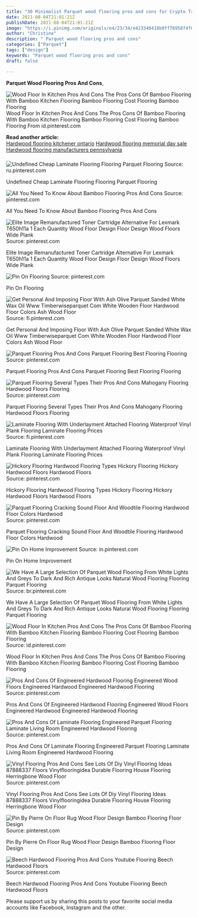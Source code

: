 ```yaml
---
title: "30 Minimalist Parquet wood flooring pros and cons for Crypto Trade"
date: 2021-08-04T21:01:21Z
publishDate: 2021-08-04T21:01:21Z
image: "https://i.pinimg.com/originals/e4/23/34/e423340418b0ff76958f4f07c5eb3395.jpg"
author: "Christine"
description: " Parquet wood flooring pros and cons"
categories: ["Parquet"]
tags: ["design"]
keywords: "Parquet wood flooring pros and cons"
draft: false

---
```

<!-- Head tag Code -->
**Parquet Wood Flooring Pros And Cons**, 

![Wood Floor In Kitchen Pros And Cons The Pros Cons Of Bamboo Flooring With Bamboo Kitchen Flooring Bamboo Flooring Cost Flooring Bamboo Flooring](https://i.pinimg.com/originals/8f/ac/d5/8facd5aa6decba0f64c0b49063b44bdd.jpg "Wood Floor In Kitchen Pros And Cons The Pros Cons Of Bamboo Flooring With Bamboo Kitchen Flooring Bamboo Flooring Cost Flooring Bamboo Flooring")
Wood Floor In Kitchen Pros And Cons The Pros Cons Of Bamboo Flooring With Bamboo Kitchen Flooring Bamboo Flooring Cost Flooring Bamboo Flooring From id.pinterest.com

**Read another article:**  
[Hardwood flooring kitchener ontario](/hardwood-flooring-kitchener-ontario/)
[Hardwood flooring memorial day sale](/hardwood-flooring-memorial-day-sale/)
[Hardwood flooring manufacturers pennsylvania](/hardwood-flooring-manufacturers-pennsylvania/)




### 

 


![Undefined Cheap Laminate Flooring Flooring Parquet Flooring](https://i.pinimg.com/originals/76/2d/29/762d29a647b634f7ad81c9006cfbcede.jpg "Undefined Cheap Laminate Flooring Flooring Parquet Flooring")
Source: ru.pinterest.com

Undefined Cheap Laminate Flooring Flooring Parquet Flooring  

![All You Need To Know About Bamboo Flooring Pros And Cons](https://i.pinimg.com/736x/3f/ea/ec/3feaecd258ea31fc5537f18ce209a62d--bamboo-floor-parquet-bamboo.jpg "All You Need To Know About Bamboo Flooring Pros And Cons")
Source: pinterest.com

All You Need To Know About Bamboo Flooring Pros And Cons  

![Elite Image Remanufactured Toner Cartridge Alternative For Lexmark T650h11a 1 Each Quantity Wood Floor Design Floor Design Wood Floors Wide Plank](https://i.pinimg.com/originals/69/06/c4/6906c42f376ea707a671a357943c0b3e.jpg "Elite Image Remanufactured Toner Cartridge Alternative For Lexmark T650h11a 1 Each Quantity Wood Floor Design Floor Design Wood Floors Wide Plank")
Source: pinterest.com

Elite Image Remanufactured Toner Cartridge Alternative For Lexmark T650h11a 1 Each Quantity Wood Floor Design Floor Design Wood Floors Wide Plank  

![Pin On Flooring](https://i.pinimg.com/564x/0b/7b/81/0b7b81aa3e5e387d5924d6e9e3a37eb6.jpg "Pin On Flooring")
Source: pinterest.com

Pin On Flooring  

![Get Personal And Imposing Floor With Ash Olive Parquet Sanded White Wax Oil Www Timberwiseparquet Com White Wooden Floor Hardwood Floor Colors Ash Wood Floor](https://i.pinimg.com/originals/53/1d/fb/531dfbfec41736e92bff38ad0d607c69.jpg "Get Personal And Imposing Floor With Ash Olive Parquet Sanded White Wax Oil Www Timberwiseparquet Com White Wooden Floor Hardwood Floor Colors Ash Wood Floor")
Source: fi.pinterest.com

Get Personal And Imposing Floor With Ash Olive Parquet Sanded White Wax Oil Www Timberwiseparquet Com White Wooden Floor Hardwood Floor Colors Ash Wood Floor  

![Parquet Flooring Pros And Cons Parquet Flooring Best Flooring Flooring](https://i.pinimg.com/736x/52/9b/18/529b1885706b6f6e0b5073ac89a6e2a4.jpg "Parquet Flooring Pros And Cons Parquet Flooring Best Flooring Flooring")
Source: pinterest.com

Parquet Flooring Pros And Cons Parquet Flooring Best Flooring Flooring  

![Parquet Flooring Several Types Their Pros And Cons Mahogany Flooring Hardwood Floors Flooring](https://i.pinimg.com/originals/02/43/70/02437050389ec97678f72128ad0f6a63.jpg "Parquet Flooring Several Types Their Pros And Cons Mahogany Flooring Hardwood Floors Flooring")
Source: pinterest.com

Parquet Flooring Several Types Their Pros And Cons Mahogany Flooring Hardwood Floors Flooring  

![Laminate Flooring With Underlayment Attached Flooring Waterproof Vinyl Plank Flooring Laminate Flooring Prices](https://i.pinimg.com/originals/1e/5c/c5/1e5cc56a2effe97d8270a8106f16e7b3.jpg "Laminate Flooring With Underlayment Attached Flooring Waterproof Vinyl Plank Flooring Laminate Flooring Prices")
Source: fi.pinterest.com

Laminate Flooring With Underlayment Attached Flooring Waterproof Vinyl Plank Flooring Laminate Flooring Prices  

![Hickory Flooring Hardwood Flooring Types Hickory Flooring Hickory Hardwood Floors Hardwood Floors](https://i.pinimg.com/736x/50/5c/63/505c63617e63467d6fba600be42f1d33--flooring-types-flooring-options.jpg "Hickory Flooring Hardwood Flooring Types Hickory Flooring Hickory Hardwood Floors Hardwood Floors")
Source: pinterest.com

Hickory Flooring Hardwood Flooring Types Hickory Flooring Hickory Hardwood Floors Hardwood Floors  

![Parquet Flooring Cracking Sound Floor And Woodtile Flooring Hardwood Floor Colors Hardwood](https://i.pinimg.com/736x/db/51/7d/db517d3477cb34ffa362ae0141a4da38.jpg "Parquet Flooring Cracking Sound Floor And Woodtile Flooring Hardwood Floor Colors Hardwood")
Source: pinterest.com

Parquet Flooring Cracking Sound Floor And Woodtile Flooring Hardwood Floor Colors Hardwood  

![Pin On Home Improvement](https://i.pinimg.com/originals/05/f3/91/05f391caae67c8e23b667563dbf21de3.jpg "Pin On Home Improvement")
Source: in.pinterest.com

Pin On Home Improvement  

![We Have A Large Selection Of Parquet Wood Flooring From White Lights And Greys To Dark And Rich Antique Looks Natural Wood Flooring Flooring Parquet Flooring](https://i.pinimg.com/originals/d7/94/1c/d7941c525cfa65e0a86c6b94f2209af6.png "We Have A Large Selection Of Parquet Wood Flooring From White Lights And Greys To Dark And Rich Antique Looks Natural Wood Flooring Flooring Parquet Flooring")
Source: br.pinterest.com

We Have A Large Selection Of Parquet Wood Flooring From White Lights And Greys To Dark And Rich Antique Looks Natural Wood Flooring Flooring Parquet Flooring  

![Wood Floor In Kitchen Pros And Cons The Pros Cons Of Bamboo Flooring With Bamboo Kitchen Flooring Bamboo Flooring Cost Flooring Bamboo Flooring](https://i.pinimg.com/originals/8f/ac/d5/8facd5aa6decba0f64c0b49063b44bdd.jpg "Wood Floor In Kitchen Pros And Cons The Pros Cons Of Bamboo Flooring With Bamboo Kitchen Flooring Bamboo Flooring Cost Flooring Bamboo Flooring")
Source: id.pinterest.com

Wood Floor In Kitchen Pros And Cons The Pros Cons Of Bamboo Flooring With Bamboo Kitchen Flooring Bamboo Flooring Cost Flooring Bamboo Flooring  

![Pros And Cons Of Engineered Hardwood Flooring Engineered Wood Floors Engineered Hardwood Engineered Hardwood Flooring](https://i.pinimg.com/originals/45/1c/d9/451cd9ffcda370fc65717ef2a592a8f6.png "Pros And Cons Of Engineered Hardwood Flooring Engineered Wood Floors Engineered Hardwood Engineered Hardwood Flooring")
Source: pinterest.com

Pros And Cons Of Engineered Hardwood Flooring Engineered Wood Floors Engineered Hardwood Engineered Hardwood Flooring  

![Pros And Cons Of Laminate Flooring Engineered Parquet Flooring Laminate Living Room Engineered Hardwood Flooring](https://i.pinimg.com/originals/82/73/8b/82738b5a91f24571ec4333eca550e169.jpg "Pros And Cons Of Laminate Flooring Engineered Parquet Flooring Laminate Living Room Engineered Hardwood Flooring")
Source: pinterest.com

Pros And Cons Of Laminate Flooring Engineered Parquet Flooring Laminate Living Room Engineered Hardwood Flooring  

![Vinyl Flooring Pros And Cons See Lots Of Diy Vinyl Flooring Ideas 87888337 Floors Vinylflooringidea Durable Flooring House Flooring Herringbone Wood Floor](https://i.pinimg.com/736x/a6/ba/f1/a6baf1409710f4ebfe6e321e45dc2010.jpg "Vinyl Flooring Pros And Cons See Lots Of Diy Vinyl Flooring Ideas 87888337 Floors Vinylflooringidea Durable Flooring House Flooring Herringbone Wood Floor")
Source: pinterest.com

Vinyl Flooring Pros And Cons See Lots Of Diy Vinyl Flooring Ideas 87888337 Floors Vinylflooringidea Durable Flooring House Flooring Herringbone Wood Floor  

![Pin By Pierre On Floor Rug Wood Floor Design Bamboo Flooring Floor Design](https://i.pinimg.com/originals/99/bc/fd/99bcfd97932c3e23e12582ad5ac824cd.jpg "Pin By Pierre On Floor Rug Wood Floor Design Bamboo Flooring Floor Design")
Source: pinterest.com

Pin By Pierre On Floor Rug Wood Floor Design Bamboo Flooring Floor Design  

![Beech Hardwood Flooring Pros And Cons Youtube Flooring Beech Hardwood Floors](https://i.pinimg.com/originals/e4/23/34/e423340418b0ff76958f4f07c5eb3395.jpg "Beech Hardwood Flooring Pros And Cons Youtube Flooring Beech Hardwood Floors")
Source: pinterest.com

Beech Hardwood Flooring Pros And Cons Youtube Flooring Beech Hardwood Floors  

Please support us by sharing this posts to your favorite social media accounts like Facebook, Instagram and the other.

